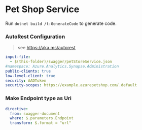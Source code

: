 ﻿# Pet Shop Service

Run `dotnet build /t:GenerateCode` to generate code.

### AutoRest Configuration
> see https://aka.ms/autorest

``` yaml
input-file:
  - $(this-folder)/swagger/petStoreService.json
#namespace: Azure.Analytics.Synapse.Administration
public-clients: true
low-level-client: true
security: AADToken
security-scopes: https://example.azurepetshop.com/.default
```

### Make Endpoint type as Uri

``` yaml
directive:
  from: swagger-document
  where: $.parameters.Endpoint
  transform: $.format = "url"
```
